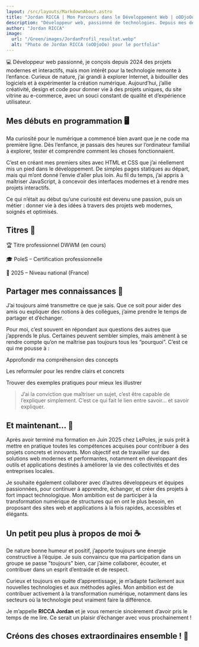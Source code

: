 ```yaml
---
layout: /src/layouts/MarkdownAbout.astro
title: "Jordan RICCA | Mon Parcours dans le Développement Web | oODjoOo"
description: "Développeur web, passionné de technologies. Depuis mes débuts dans le développement jusqu’à la création de communautés et de projets impactants, je partage ici mon parcours, mes expériences et ce que j’ai appris en chemin."
author: "Jordan RICCA"
image:
  url: "/Green/images/JordanProfil_resultat.webp"
  alt: "Photo de Jordan RICCA (oODjoOo) pour le portfolio"
---
```


💻 Développeur web passionné, je conçois depuis 2024 des projets modernes et interactifs, mais mon intérêt pour la technologie remonte à l’enfance.
Curieux de nature, j’ai grandi à explorer Internet, à bidouiller des logiciels et à expérimenter la création numérique.
Aujourd’hui, j’allie créativité, design et code pour donner vie à des projets uniques, du site vitrine au e-commerce, avec un souci constant de qualité et d’expérience utilisateur.

## Mes débuts en programmation 🖥️

Ma curiosité pour le numérique a commencé bien avant que je ne code ma première ligne. Dès l’enfance, je passais des heures sur l’ordinateur familial à explorer, tester et comprendre comment les choses fonctionnaient.

C’est en créant mes premiers sites avec HTML et CSS que j’ai réellement mis un pied dans le développement. De simples pages statiques au départ, mais qui m’ont donné l’envie d’aller plus loin.
Au fil du temps, j’ai appris à maîtriser JavaScript, à concevoir des interfaces modernes et à rendre mes projets interactifs.

Ce qui n’était au début qu’une curiosité est devenu une passion, puis un métier : donner vie à des idées à travers des projets web modernes, soignés et optimisés.

## Titres 👑

🏆 Titre professionnel DWWM (en cours)

🎓 PoleS – Certification professionnelle

📅 2025 – Niveau national (France)

## Partager mes connaissances 🧠

J’ai toujours aimé transmettre ce que je sais. Que ce soit pour aider des amis ou expliquer des notions à des collègues, j’aime prendre le temps de partager et d’échanger.

Pour moi, c’est souvent en répondant aux questions des autres que j’apprends le plus. Certaines peuvent sembler simples, mais amènent à se rendre compte qu’on ne maîtrise pas toujours tous les “pourquoi”. C’est ce qui me pousse à :

Approfondir ma compréhension des concepts

Les reformuler pour les rendre clairs et concrets

Trouver des exemples pratiques pour mieux les illustrer

>J’ai la conviction que maîtriser un sujet, c’est être capable de l’expliquer simplement. C’est ce qui fait le lien entre savoir… et savoir expliquer.

## Et maintenant... 🚀

Après avoir terminé ma formation en Juin 2025 chez LePoles, je suis prêt à mettre en pratique toutes les compétences acquises pour contribuer à des projets concrets et innovants. Mon objectif est de travailler sur des solutions web modernes et performantes, notamment en développant des outils et applications destinés à améliorer la vie des collectivités et des entreprises locales.

Je souhaite également collaborer avec d’autres développeurs et équipes passionnées, pour continuer à apprendre, échanger, et créer des projets à fort impact technologique. Mon ambition est de participer à la transformation numérique de structures qui en ont le plus besoin, en proposant des sites web et applications à la fois rapides, accessibles et élégants.

## Un petit peu plus à propos de moi ☕

De nature bonne humeur et positif, j’apporte toujours une énergie constructive à l’équipe. Je suis convaincu que ma participation dans un groupe se passe "toujours" bien, car j’aime collaborer, écouter, et contribuer dans un esprit d’entraide et de respect.

Curieux et toujours en quête d’apprentissage, je m’adapte facilement aux nouvelles technologies et aux méthodes agiles. Mon ambition est de contribuer activement à la transformation numérique, notamment dans les secteurs où la technologie peut vraiment faire la différence.

Je m’appelle **RICCA Jordan** et je vous remercie sincèrement d’avoir pris le temps de me lire. Ce serait un plaisir d’échanger avec vous prochainement !

## Créons des choses extraordinaires ensemble ! 🚀